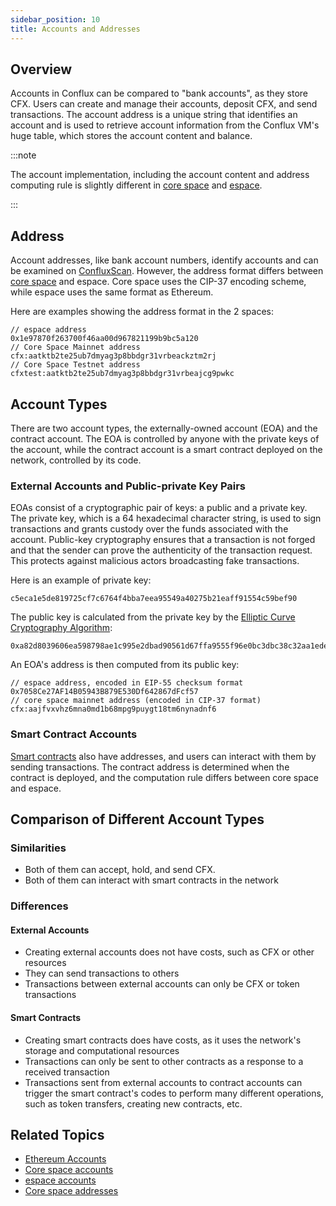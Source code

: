 ```yaml
---
sidebar_position: 10
title: Accounts and Addresses
---
```


## Overview

Accounts in Conflux can be compared to "bank accounts", as they store CFX. Users can create and manage their accounts, deposit CFX, and send transactions. The account address is a unique string that identifies an account and is used to retrieve account information from the Conflux VM's huge table, which stores the account content and balance. 

:::note

The account implementation, including the account content and address computing rule is slightly different in [core space](../../core/learn/core-space-basics/accounts.md) and [espace](../../espace/learn/accounts.md).

:::

## Address

Account addresses, like bank account numbers, identify accounts and can be examined on [ConfluxScan](https://confluxscan.io). However, the address format differs between [core space](../../core/learn/core-space-basics/addresses.md) and espace. Core space uses the CIP-37 encoding scheme, while espace uses the same format as Ethereum.

Here are examples showing the address format in the 2 spaces:

``` 
// espace address
0x1e97870f263700f46aa00d967821199b9bc5a120
// Core Space Mainnet address
cfx:aatktb2te25ub7dmyag3p8bbdgr31vrbeackztm2rj
// Core Space Testnet address
cfxtest:aatktb2te25ub7dmyag3p8bbdgr31vrbeajcg9pwkc
```

## Account Types

There are two account types, the externally-owned account (EOA) and the contract account. The EOA is controlled by anyone with the private keys of the account, while the contract account is a smart contract deployed on the network, controlled by its code.

### External Accounts and Public-private Key Pairs

EOAs consist of a cryptographic pair of keys: a public and a private key. The private key, which is a 64 hexadecimal character string, is used to sign transactions and grants custody over the funds associated with the account. Public-key cryptography ensures that a transaction is not forged and that the sender can prove the authenticity of the transaction request. This protects against malicious actors broadcasting fake transactions.

Here is an example of private key:

```
c5eca1e5de819725cf7c6764f4bba7eea95549a40275b21eaff91554c59bef90
``` 

The public key is calculated from the private key by the [Elliptic Curve Cryptography Algorithm](https://en.wikipedia.org/wiki/Elliptic_Curve_Digital_Signature_Algorithm):

```
0xa82d8039606ea598798ae1c995e2dbad90561d67ffa9555f96e0bc3dbc38c32aa1ede8ab17a137b8515b94b158b49a746c77abc432c2677cb0a6d3240be98872
```

An EOA's address is then computed from its public key:

```
// espace address, encoded in EIP-55 checksum format
0x7058Ce27AF14B05943B879E530Df642867dFcf57
// core space mainnet address (encoded in CIP-37 format)
cfx:aajfvxvhz6mna0md1b68mpg9puygt18tm6nynadnf6
```

### Smart Contract Accounts

[Smart contracts](./contracts.md) also have addresses, and users can interact with them by sending transactions. The contract address is determined when the contract is deployed, and the computation rule differs between core space and espace.

## Comparison of Different Account Types

### Similarities

- Both of them can accept, hold, and send CFX.
- Both of them can interact with smart contracts in the network

### Differences

#### External Accounts

- Creating external accounts does not have costs, such as CFX or other resources
- They can send transactions to others
- Transactions between external accounts can only be CFX or token transactions

#### Smart Contracts

- Creating smart contracts does have costs, as it uses the network's storage and computational resources
- Transactions can only be sent to other contracts as a response to a received transaction
- Transactions sent from external accounts to contract accounts can trigger the smart contract's codes to perform many different operations, such as token transfers, creating new contracts, etc.

## Related Topics

- [Ethereum Accounts](https://ethereum.org/en/developers/docs/accounts/)
- [Core space accounts](../../core/learn/core-space-basics/accounts.md)
- [espace accounts](../../espace/learn/accounts.md)
- [Core space addresses](../../core/learn/core-space-basics/addresses.md)
